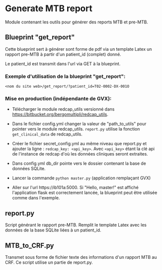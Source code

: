 # Generate MTB report

Module contenant les outils pour générer des reports MTB et pre-MTB.

## Blueprint "get_report"

Cette blueprint sert à générer sont forme de pdf via un template Latex un rapport pre-MTB
à partir d'un patient_id (complet) donné.

Le patient_id est transmit dans l'url via GET à la blueprint.

### Exemple d'utilisation de la blueprint "get_report":  

`<nom du site web>/get_report/?patient_id=T02-0002-DX-001O`

### Mise en production (indépendante de GVX):  

- Télécharger le module redcap_utils versionné dans https://bitbucket.org/bergomultipli/redcap_utils.

- Dans le fichier config.yml changer la valeur de "path_to_utils" pour pointer vers le module redcap_utils.  `report.py` utilise la fonction `get_clinical_data` de redcap_utils.

- Créer le fichier secret_config.yml au même niveau que report.py et ajouter la ligne : `redcap_key: <api_key>`.  Avec `<api_key>` étant la clé api de l'instance de redcap d'où les données cliniques seront extraites.

- Dans config.yml db_dir pointe vers le dossier contenant la base de données SQLite.

- Lancer la commande `python master.py` (application remplaçant GVX)

- Aller sur l'url https://ib101a:5000.  Si "Hello, master!" est affiché l'application flask est correctement lancée, la blueprint peut être utilisée comme dans l'exemple.


## report.py

Script générant le rapport pre-MTB. Remplit le template Latex avec les données de la base SQLite
liées à un patient_id.


## MTB_to_CRF.py

Transmet sous forme de fichier texte des informations d'un rapport MTB au CRF. Ce script utilise
un partie de report.py.
